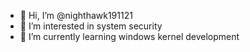 - 👋 Hi, I’m @nighthawk191121
- 👀 I’m interested in system security
- 🌱 I’m currently learning windows kernel development


<!---
nighthawk191121/nighthawk191121 is a ✨ special ✨ repository because its `README.md` (this file) appears on your GitHub profile.
You can click the Preview link to take a look at your changes.
--->
